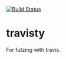 [![Build Status](https://travis-ci.org/ianamason/travisty.svg?branch=master)](https://travis-ci.org/ianamason/travisty)

# travisty
For futzing with travis.
